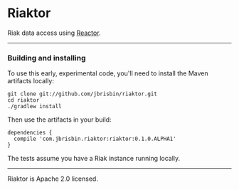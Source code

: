 # Riaktor
Riak data access using [Reactor](https://github.com/reactor/reactor/).

---

### Building and installing

To use this early, experimental code, you'll need to install the Maven artifacts locally:

    git clone git://github.com/jbrisbin/riaktor.git
    cd riaktor
    ./gradlew install

Then use the artifacts in your build:

    dependencies {
      compile 'com.jbrisbin.riaktor:riaktor:0.1.0.ALPHA1'
    }

The tests assume you have a Riak instance running locally.

---

Riaktor is Apache 2.0 licensed.